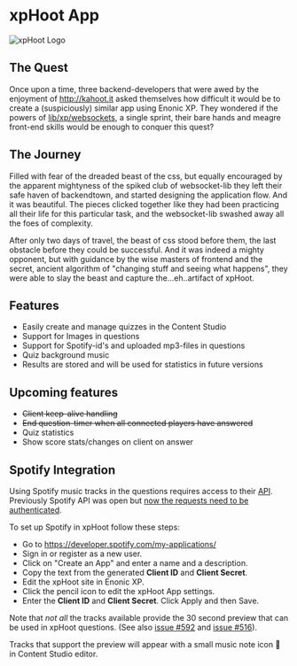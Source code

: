 
# xpHoot App

![xpHoot Logo](./src/main/resources/assets/img/logo.png)

## The Quest

Once upon a time, three backend-developers that were awed by the enjoyment of http://kahoot.it asked themselves how difficult it would be to create a (suspiciously) similar app using Enonic XP. They wondered if the powers of [lib/xp/websockets](http://repo.enonic.com/public/com/enonic/xp/docs/6.5.2/docs-6.5.2-libdoc.zip!/module-lib_xp_websocket.html), a single sprint, their bare hands and meagre front-end skills would be enough to conquer this quest?

## The Journey

Filled with fear of the dreaded beast of the css, but equally encouraged by the apparent mightyness of the spiked club of websocket-lib they left their safe haven of backendtown, and started designing the application flow. And it was beautiful. The pieces clicked together like they had been practicing all their life for this particular task, and the websocket-lib swashed away all the foes of complexity. 

After only two days of travel, the beast of css stood before them, the last obstacle before they could be successful. And it was indeed a mighty opponent, but with guidance by the wise masters of frontend and the secret, ancient algorithm of "changing stuff and seeing what happens", they were able to slay the beast and capture the...eh..artifact of xpHoot. 


## Features

* Easily create and manage quizzes in the Content Studio
* Support for Images in questions
* Support for Spotify-id's and uploaded mp3-files in questions
* Quiz background music
* Results are stored and will be used for statistics in future versions

## Upcoming features

* ~~Client keep-alive handling~~
* ~~End question-timer when all connected players have answered~~
* Quiz statistics
* Show score stats/changes on client on answer

## Spotify Integration

Using Spotify music tracks in the questions requires access to their [API](https://developer.spotify.com/web-api/). 
Previously Spotify API was open but [now the requests need to be authenticated](https://developer.spotify.com/news-stories/2017/01/27/removing-unauthenticated-calls-to-the-web-api/).

To set up Spotify in xpHoot follow these steps:
- Go to https://developer.spotify.com/my-applications/ 
- Sign in or register as a new user.
- Click on "Create an App" and enter a name and a description.
- Copy the text from the generated **Client ID** and **Client Secret**.
- Edit the xpHoot site in Enonic XP.
- Click the pencil icon to edit the xpHoot App settings.
- Enter the **Client ID** and **Client Secret**. Click Apply and then Save.

Note that _not all_ the tracks available provide the 30 second preview that can be used in xpHoot questions. (See also [issue #592](https://github.com/spotify/web-api/issues/592) and [issue #516](https://github.com/spotify/web-api/issues/516)). 

Tracks that support the preview will appear with a small music note icon :musical_note: in Content Studio editor. 

